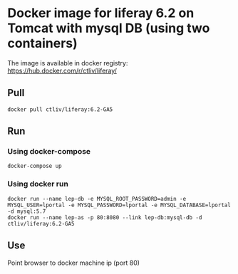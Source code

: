 # Docker image for liferay 6.2 on Tomcat with mysql DB (using two containers)

The image is available in docker registry: https://hub.docker.com/r/ctliv/liferay/

## Pull
```
docker pull ctliv/liferay:6.2-GA5
```

## Run
### Using docker-compose
```
docker-compose up
```
### Using docker run
```
docker run --name lep-db -e MYSQL_ROOT_PASSWORD=admin -e MYSQL_USER=lportal -e MYSQL_PASSWORD=lportal -e MYSQL_DATABASE=lportal -d mysql:5.7
docker run --name lep-as -p 80:8080 --link lep-db:mysql-db -d ctliv/liferay:6.2-GA5
```

## Use
Point browser to docker machine ip (port 80)
